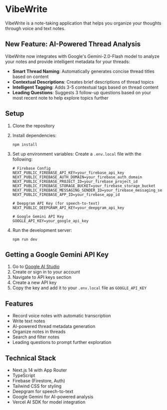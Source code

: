 # VibeWrite

VibeWrite is a note-taking application that helps you organize your thoughts through voice and text notes.

## New Feature: AI-Powered Thread Analysis

VibeWrite now integrates with Google's Gemini-2.0-Flash model to analyze your notes and provide intelligent metadata for your threads:

- **Smart Thread Naming**: Automatically generates concise thread titles based on content
- **Contextual Descriptions**: Creates brief descriptions of thread topics
- **Intelligent Tagging**: Adds 3-5 contextual tags based on thread content
- **Leading Questions**: Suggests 3 follow-up questions based on your most recent note to help explore topics further

## Setup

1. Clone the repository
2. Install dependencies:
   ```
   npm install
   ```
3. Set up environment variables:
   Create a `.env.local` file with the following:

   ```
   # Firebase Config
   NEXT_PUBLIC_FIREBASE_API_KEY=your_firebase_api_key
   NEXT_PUBLIC_FIREBASE_AUTH_DOMAIN=your_firebase_auth_domain
   NEXT_PUBLIC_FIREBASE_PROJECT_ID=your_firebase_project_id
   NEXT_PUBLIC_FIREBASE_STORAGE_BUCKET=your_firebase_storage_bucket
   NEXT_PUBLIC_FIREBASE_MESSAGING_SENDER_ID=your_firebase_messaging_sender_id
   NEXT_PUBLIC_FIREBASE_APP_ID=your_firebase_app_id

   # Deepgram API Key (for speech-to-text)
   NEXT_PUBLIC_DEEPGRAM_API_KEY=your_deepgram_api_key

   # Google Gemini API Key
   GOOGLE_API_KEY=your_google_api_key
   ```

4. Run the development server:
   ```
   npm run dev
   ```

## Getting a Google Gemini API Key

1. Go to [Google AI Studio](https://aistudio.google.com/)
2. Create or sign in to your account
3. Navigate to API keys section
4. Create a new API key
5. Copy the key and add it to your `.env.local` file as `GOOGLE_API_KEY`

## Features

- Record voice notes with automatic transcription
- Write text notes
- AI-powered thread metadata generation
- Organize notes in threads
- Search and filter notes
- Leading questions to prompt further exploration

## Technical Stack

- Next.js 14 with App Router
- TypeScript
- Firebase (Firestore, Auth)
- Tailwind CSS for styling
- Deepgram for speech-to-text
- Google Gemini for AI-powered analysis
- Vercel AI SDK for model integration
